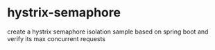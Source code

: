 # hystrix-semaphore
create a hystrix semaphore isolation sample based on spring boot and verify its max concurrent requests
